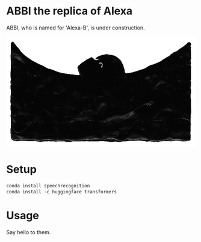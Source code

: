 # ABBI the replica of Alexa

ABBI, who is named for 'Alexa-B', is under construction.

![](img/AB.gif)

# Setup

```
conda install speechrecognition
conda install -c huggingface transformers
```

# Usage
Say hello to them.